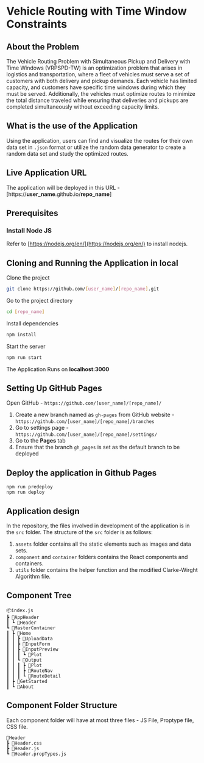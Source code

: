 # **Vehicle Routing with Time Window Constraints**
## About the Problem
The Vehicle Routing Problem with Simultaneous Pickup and Delivery with Time Windows (VRPSPD-TW) is an optimization problem that arises in logistics and transportation, where a fleet of vehicles must serve a set of customers with both delivery and pickup demands. Each vehicle has limited capacity, and customers have specific time windows during which they must be served. Additionally, the vehicles must optimize routes to minimize the total distance traveled while ensuring that deliveries and pickups are completed simultaneously without exceeding capacity limits.
## What is the use of the Application
Using the application, users can find and visualize the routes for their own data set in `.json` format or utilize the random data generator to create a random data set and study the optimized routes.
## Live Application URL
The application will be deployed in this URL - [https://**user_name**.github.io/**repo_name**]
## Prerequisites
### Install Node JS
Refer to  [https://nodejs.org/en/](https://nodejs.org/en/)  to install nodejs.
## Cloning and Running the Application in local
Clone the project
```bash
git clone https://github.com/[user_name]/[repo_name].git
```
Go to the project directory
```bash
cd [repo_name]
```
Install dependencies
```bash
npm install
```
Start the server
```bash
npm run start
```
The Application Runs on **localhost:3000**
## Setting Up GitHub Pages
Open GitHub - `https://github.com/[user_name]/[repo_name]/`
 1.	Create a new branch named as `gh-pages` from GitHub website - `https://github.com/[user_name]/[repo_name]/branches`
 2.	Go to settings page - `https://github.com/[user_name]/[repo_name]/settings/`
 3.	Go to the **Pages** tab
 4.	Ensure that the branch `gh_pages` is set as the default branch to be deployed

## Deploy the application in Github Pages
```
npm run predeploy
npm run deploy
```
## Application design
In the repository, the files involved in development of the application is in the `src` folder.
The structure of the `src` folder is as follows:

 1. `assets` folder contains all the static elements such as images and data sets.
 2. `component` and `container` folders contains the React components and containers.
 3. `utils` folder contains the helper function and the modified Clarke-Wirght Algorithm file.
## Component Tree
```
📦index.js
┣ 📂AppHeader
┃ ┗ 📂Header
┗ 📂MasterContainer
┃ ┣ 📂Home
┃ ┃ ┣ 📂UploadData
┃ ┃ ┣ 📂InputForm
┃ ┃ ┣ 📂InputPreview
┃ ┃ ┃ ┗ 📂Plot
┃ ┃ ┗ 📂Output
┃ ┃ ┃ ┣ 📂Plot
┃ ┃ ┃ ┣ 📂RouteNav
┃ ┃ ┃ ┗ 📂RouteDetail
┃ ┣ 📂GetStarted
┃ ┗ 📂About
```
## Component Folder Structure
Each component folder will have at most three files - JS File, Proptype file, CSS file.
```
📂Header  
┣ 📜Header.css  
┣ 📜Header.js  
┗ 📜Header.propTypes.js
```
